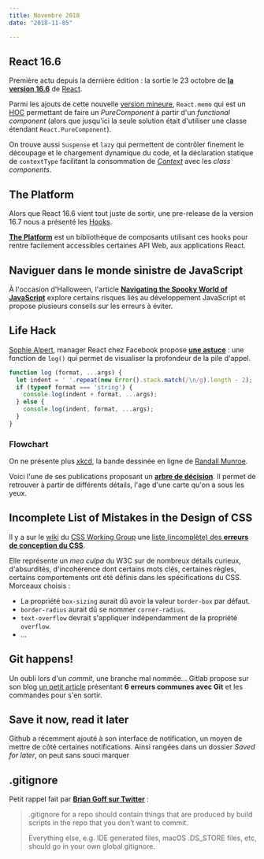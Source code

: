 ```yaml
---
title: Novembre 2018
date: "2018-11-05"

---
```


## React 16.6

Première actu depuis la dernière édition : la sortie le 23 octobre de
**[la version 16.6][React 16.6]** de [React][].

Parmi les ajouts de cette nouvelle [version mineure][semver],
`React.memo` qui est un [HOC][] permettant de faire un *PureComponent* à
partir d'un *functional component* (alors que jusqu'ici la seule
solution était d'utiliser une classe étendant `React.PureComponent`).

On trouve aussi `Suspense` et `lazy` qui permettent de contrôler
finement le découpage et le chargement dynamique du code, et la
déclaration statique de `contextType` facilitant la consommation de
*[Context][]* avec les *class components*.

[React 16.6]: https://reactjs.org/blog/2018/10/23/react-v-16-6.html
[React]: https://reactjs.org
[semver]: https://semver.org/ "Semantic Versioning"
[HOC]: https://reactjs.org/docs/higher-order-components.html "Higher-Order Components"
[Context]: https://reactjs.org/docs/context.html


## The Platform

Alors que React 16.6 vient tout juste de sortir, une pre-release de la
version 16.7 nous a présenté les [Hooks][].

**[The Platform][]** est un bibliothèque de composants utilisant ces
hooks pour rentre facilement accessibles certaines API Web, aux
applications React.

[Hooks]: https://reactjs.org/docs/hooks-intro.html	"Introducing Hooks"
[The Platform]: https://github.com/palmerhq/the-platform

## Naviguer dans le monde sinistre de JavaScript

À l'occasion d'Halloween, l'article
**[Navigating the Spooky World of JavaScript][]** explore certains
risques liés au développement JavaScript et propose plusieurs conseils
sur les erreurs à éviter.

[Navigating the Spooky World of JavaScript]: https://dev.to/aspittel/navigating-the-spooky-world-of-javascript-3h45

## Life Hack

[Sophie Alpert][], manager React chez Facebook propose
**[une astuce][]** : une fonction de `log()` qui permet de visualiser la
profondeur de la pile d'appel.

```js
function log (format, ...args) {
  let indent = ' '.repeat(new Error().stack.match(/\n/g).length - 2);
  if (typeof format === 'string') {
    console.log(indent + format, ...args);
  } else {
    console.log(indent, format, ...args);
  }
}
```

[Sophie Alpert]: https://sophiebits.com/
[une astuce]: https://twitter.com/sophiebits/status/1058448900460138497

### Flowchart

On ne présente plus [xkcd][], la bande dessinée en ligne de [Randall Munroe][].

Voici l'une de ses publications proposant un **[arbre de décision][]**. Il permet de retrouver à partir de différents détails, l'age d'une carte qu'on a sous les yeux.

[xkcd]: https://xkcd.com
[Randall Munroe]: https://fr.wikipedia.org/wiki/Randall_Munroe
[arbre de décision]: https://xkcd.com/1688/

## Incomplete List of Mistakes in the Design of CSS

Il y a sur le [wiki][CSSWG Wiki] du [CSS Working Group][] une [liste (incomplète) des **erreurs de conception du CSS**][CSS Mistakes].

Elle représente un *mea culpa* du W3C sur de nombreux détails curieux, d'absurdités, d'incohérence dont certains mots clés, certaines règles, certains comportements ont été définis dans les spécifications du CSS. Morceaux choisis :

- La propriété `box-sizing` aurait dû avoir la valeur `border-box` par défaut.
- `border-radius` aurait dû se nommer `corner-radius`.
- `text-overflow` devrait s'appliquer indépendamment de la propriété `overflow`.
- …

[CSSWG Wiki]: https://wiki.csswg.org
[CSS Working Group]: https://en.wikipedia.org/wiki/CSS_Working_group
[CSS Mistakes]: https://wiki.csswg.org/ideas/mistakes "Incomplete List of Mistakes in the Design of CSS"

## Git happens!

Un oubli lors d'un *commit*, une branche mal nommée… Gitlab propose sur son blog [un petit article][Git happens!] présentant **6 erreurs communes avec Git** et les commandes pour s'en sortir.

[Git happens!]: https://about.gitlab.com/2018/08/08/git-happens/

## Save it now, read it later

Github a récemment ajouté à son interface de notification, un moyen de mettre de côté certaines notifications. Ainsi rangées dans un dossier 	*Saved for later*, on peut sans souci marquer

## .gitignore

Petit rappel fait par **[Brian Goff sur Twitter][.gitignore]** :

> .gitignore for a repo should contain things that are produced by build scripts in the repo that you don’t want to commit.
>
> Everything else, e.g. IDE generated files, macOS .DS_STORE files, etc, should go in your own global gitignore.

[.gitignore]: https://twitter.com/cpuguy83/status/1057352606123606016

